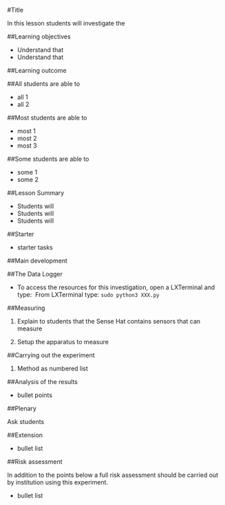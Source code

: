 #Title

In this lesson students will investigate the 

##Learning objectives

- Understand that 
- Understand that 

##Learning outcome

##All students are able to

- all 1
- all 2

##Most students are able to

- most 1
- most 2
- most 3

##Some students are able to

- some 1
- some 2

##Lesson Summary

- Students will 
- Students will 
- Students will 

##Starter

- starter tasks

##Main development

##The Data Logger

- To access the resources for this investigation, open a LXTerminal and type: 
From LXTerminal type: `sudo python3 XXX.py` 

##Measuring 

1. Explain to students that the Sense Hat contains sensors that can measure 

1. Setup the apparatus to measure 

##Carrying out the experiment

1. Method as numbered list

##Analysis of the results

- bullet points


##Plenary 

Ask students 

##Extension

- bullet list

##Risk assessment

In addition to the points below a full risk assessment should be carried out by institution using this experiment.

- bullet list